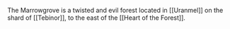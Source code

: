 The Marrowgrove is a twisted and evil forest located in [[Uranmel]] on the shard of [[Tebinor]], to the east of the [[Heart of the Forest]].